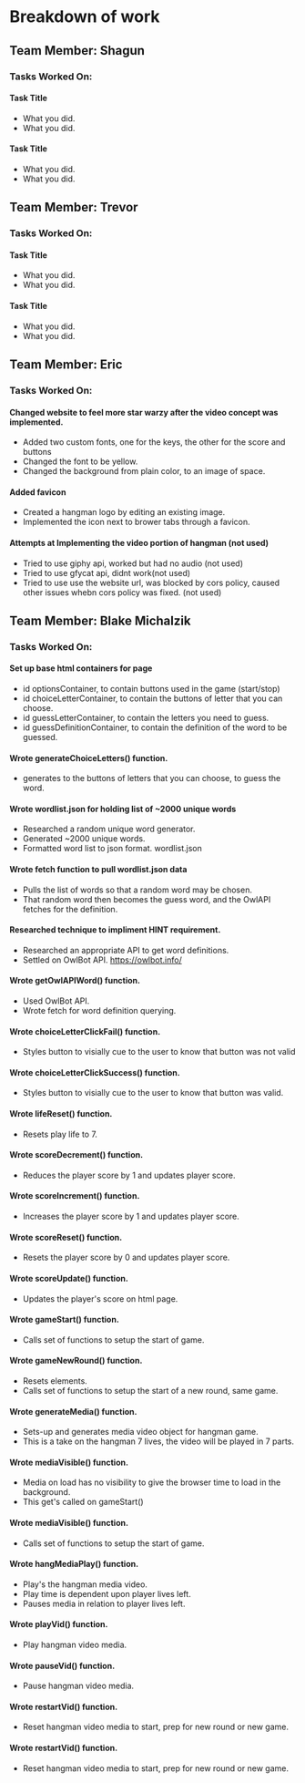 # Breakdown of work

## Team Member: Shagun
### Tasks Worked On:
#### Task Title
- What you did.
- What you did.
#### Task Title
- What you did.
- What you did.

## Team Member: Trevor 
### Tasks Worked On:
#### Task Title
- What you did.
- What you did.
#### Task Title
- What you did.
- What you did.

## Team Member: Eric 
### Tasks Worked On:
#### Changed website to feel more star warzy after the video concept was implemented.
- Added two custom fonts, one for the keys, the other for the score and buttons
- Changed the font to be yellow.
- Changed the background from plain color, to an image of space. 
#### Added favicon
- Created a hangman logo by editing an existing image.
- Implemented the icon next to brower tabs through a favicon.
#### Attempts at Implementing the video portion of hangman (not used)
- Tried to use giphy api, worked but had no audio (not used)
- Tried to use gfycat api, didnt work(not used)
- Tried to use use the website url, was blocked by cors policy, caused other issues whebn cors policy was fixed. (not used)

## Team Member: Blake Michalzik
### Tasks Worked On:
#### Set up base html containers for page
- id optionsContainer, to contain buttons used in the game (start/stop)
- id choiceLetterContainer, to contain the buttons of letter that you can choose.
- id guessLetterContainer, to contain the letters you need to guess.
- id guessDefinitionContainer, to contain the definition of the word to be guessed.
#### Wrote generateChoiceLetters() function.
- generates to the buttons of letters that you can choose, to guess the word.
#### Wrote wordlist.json for holding list of ~2000 unique words
- Researched a random unique word generator.
- Generated ~2000 unique words.
- Formatted word list to json format. wordlist.json
#### Wrote fetch function to pull wordlist.json data
- Pulls the list of words so that a random word may be chosen.
- That random word then becomes the guess word, and the OwlAPI fetches for the definition.
#### Researched technique to impliment HINT requirement.
- Researched an appropriate API to get word definitions.
- Settled on OwlBot API. https://owlbot.info/
#### Wrote getOwlAPIWord() function.
- Used OwlBot API.
- Wrote fetch for word definition querying.
#### Wrote choiceLetterClickFail() function.
- Styles button to visially cue to the user to know that button was not valid
#### Wrote choiceLetterClickSuccess() function.
- Styles button to visially cue to the user to know that button was valid.
#### Wrote lifeReset() function.
- Resets play life to 7.
#### Wrote scoreDecrement() function.
- Reduces the player score by 1 and updates player score.
#### Wrote scoreIncrement() function.
- Increases the player score by 1 and updates player score.
#### Wrote scoreReset() function.
- Resets the player score by 0 and updates player score.
#### Wrote scoreUpdate() function.
- Updates the player's score on html page.
#### Wrote gameStart() function.
- Calls set of functions to setup the start of game.
#### Wrote gameNewRound() function.
- Resets elements.
- Calls set of functions to setup the start of a new round, same game.
#### Wrote generateMedia() function.
- Sets-up and generates media video object for hangman game.
- This is a take on the hangman 7 lives, the video will be played in 7 parts.
#### Wrote mediaVisible() function.
- Media on load has no visibility to give the browser time to load in the background.
- This get's called on gameStart()
#### Wrote mediaVisible() function.
- Calls set of functions to setup the start of game.
#### Wrote hangMediaPlay() function.
- Play's the hangman media video.
- Play time is dependent upon player lives left.
- Pauses media in relation to player lives left.
#### Wrote playVid() function.
- Play hangman video media.
#### Wrote pauseVid() function.
- Pause hangman video media.
#### Wrote restartVid() function.
- Reset hangman video media to start, prep for new round or new game.
#### Wrote restartVid() function.
- Reset hangman video media to start, prep for new round or new game.

